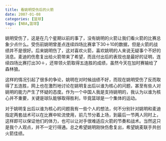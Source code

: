 ```yaml
---
title: 看姚明受伤后的火箭
date: 2007-01-08
categories: [篮球]
tags: [NBA,篮球]
---
```


姚明受伤了，这是在几个星期以前的事了，没有姚明的火箭让我们看火箭的比赛总象少点什么。受伤前姚明曾差点连续四场比赛拿下30＋10的数据，但是火箭的战绩并不是很好。后来姚明伤了，这对喜欢火箭，喜欢姚明的人来说无疑事个不好的消息。麦迪的伤愈复出给火箭带来了希望，而且付出后的表现也是最好的证明，连续四场比赛打出30＋，还带领火箭取得五连胜的成绩，虽然今天在加时赛输给了森林狼。
<!--more-->
这样的情况引起了很多的争论，姚明在对时候战绩不好，而现在姚明受伤了反而取得了五连胜，网上也在激烈地讨论在姚明复出后以谁为核心的问题，甚至有些人对姚明的能力产生了怀疑的态度。作为一个中国人我是支持姚明的，我认为以谁为核心并不重要，关键是球队能够取得胜利，毕竟篮球是一个集体的运动。

对于姚明复出后以谁为核心的问题我有一些个人的想法，何不分别针对姚明和麦迪指定两套战术可以在比赛中轮流使用，前几节分着上场，到最后一节两人同时上，这样即可以保证他们的体力，也可以让对手很难适应火箭的节奏和战术。当然这只是我个人观点，并不一定行得通。总之希望姚明刚快伤愈复出，希望姚麦联手共创火箭佳绩。


